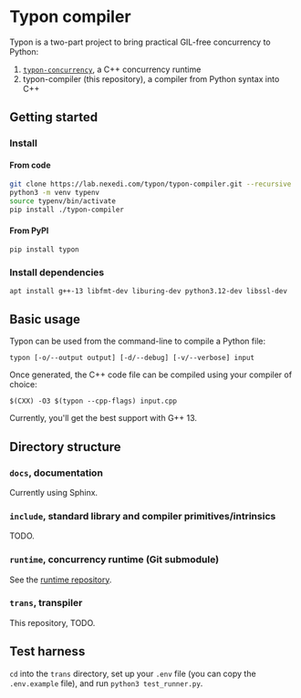# Typon compiler

Typon is a two-part project to bring practical GIL-free concurrency to Python:
1. [`typon-concurrency`](https://lab.nexedi.com/typon/typon-concurrency), a C++ concurrency runtime
2. typon-compiler (this repository), a compiler from Python syntax into C++

## Getting started

### Install

#### From code

```bash
git clone https://lab.nexedi.com/typon/typon-compiler.git --recursive
python3 -m venv typenv
source typenv/bin/activate
pip install ./typon-compiler
```

#### From PyPI

```
pip install typon
```

### Install dependencies

```
apt install g++-13 libfmt-dev liburing-dev python3.12-dev libssl-dev
```

## Basic usage

Typon can be used from the command-line to compile a Python file:

```
typon [-o/--output output] [-d/--debug] [-v/--verbose] input
```

Once generated, the C++ code file can be compiled using your compiler of choice:

```
$(CXX) -O3 $(typon --cpp-flags) input.cpp
```

Currently, you'll get the best support with G++ 13.

## Directory structure

### `docs`, documentation

Currently using Sphinx.

### `include`, standard library and compiler primitives/intrinsics

TODO.

### `runtime`, concurrency runtime (Git submodule)

See the [runtime repository](https://lab.nexedi.com/typon/typon-concurrency).

### `trans`, transpiler

This repository, TODO.

## Test harness

`cd` into the `trans` directory, set up your `.env` file (you can copy the `.env.example` file), and run `python3 test_runner.py`.

